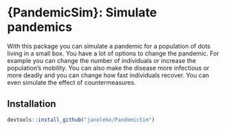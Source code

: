 
# {PandemicSim}: Simulate pandemics

With this package you can simulate a pandemic for a population of dots
living in a small box. You have a lot of options to change the pandemic.
For example you can change the number of individuals or increase the
population’s mobility. You can also make the disease more infectious or
more deadly and you can change how fast individuals recover. You can
even simulate the effect of countermeasures.

## Installation

``` r
devtools::install_github("janoleko/PandemicSim")
```
